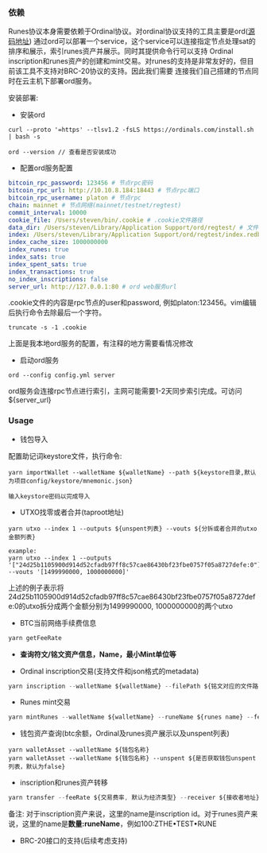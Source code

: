 ### 依赖

Runes协议本身需要依赖于Ordinal协议。对ordinal协议支持的工具主要是ord([源码地址](https://github.com/ordinals/ord))
通过ord可以部署一个service，这个service可以连接指定节点处理sat的排序和展示，索引runes资产并展示。同时其提供命令行可以支持
Ordinal inscription和runes资产的创建和mint交易。对runes的支持是非常友好的，但目前该工具不支持对BRC-20协议的支持。因此我们需要
连接我们自己搭建的节点同时在云主机下部署ord服务。

安装部署:

+ 安装ord

```shell
curl --proto '=https' --tlsv1.2 -fsLS https://ordinals.com/install.sh | bash -s

ord --version // 查看是否安装成功
```

+ 配置ord服务配置

```yaml
bitcoin_rpc_password: 123456 # 节点rpc密码
bitcoin_rpc_url: http://10.10.8.184:18443 # 节点rpc端口
bitcoin_rpc_username: platon # 节点rpc
chain: mainnet # 节点网络(mainnet/testnet/regtest)
commit_interval: 10000
cookie_file: /Users/steven/bin/.cookie # .cookie文件路径
data_dir: /Users/steven/Library/Application Support/ord/regtest/ # 文件路径
index: /Users/steven/Library/Application Support/ord/regtest/index.redb # 索引文件路径
index_cache_size: 1000000000
index_runes: true
index_sats: true
index_spent_sats: true
index_transactions: true
no_index_inscriptions: false
server_url: http://127.0.0.1:80 # ord web服务url
```

.cookie文件的内容是rpc节点的user和password, 例如platon:123456。vim编辑后执行命令去除最后一个字符。

```shell
truncate -s -1 .cookie
```

上面是我本地ord服务的配置，有注释的地方需要看情况修改

+ 启动ord服务

```shell
ord --config config.yml server
```

ord服务会连接rpc节点进行索引，主网可能需要1-2天同步索引完成。可访问${server_url}

### Usage
+ 钱包导入

配置助记词keystore文件，执行命令:
```shell
yarn importWallet --walletName ${walletName} --path ${keystore目录,默认为项目config/keystore/mnemonic.json}

输入keystore密码以完成导入
```

+ UTXO找零或者合并(taproot地址)

```shell
yarn utxo --index 1 --outputs ${unspent列表} --vouts ${分拆或者合并的utxo金额列表}

example:
yarn utxo --index 1 --outputs '["24d25b1105900d914d52cfadb97ff8c57cae86430bf23fbe0757f05a8727defe:0"]' --vouts '[1499990000, 1000000000]'
```
上述的例子表示将24d25b1105900d914d52cfadb97ff8c57cae86430bf23fbe0757f05a8727defe:0的utxo拆分成两个金额分别为1499990000, 1000000000的两个utxo


+ BTC当前网络手续费信息

```javascript
yarn getFeeRate
```

+ **查询符文/铭文资产信息，Name，最小Mint单位等**


+ Ordinal inscription交易(支持文件和json格式的metadata)

```javascript
yarn inscription --walletName ${walletName} --filePath ${铭文对应的文件路径} --feeRate ${交易费率, 默认为halfHour类型} --receiver ${接收者地址}
```

+ Runes mint交易

```javascript
yarn mintRunes --walletName ${walletName} --runeName ${runes name} --feeRate ${交易费率, 默认为最快类型} --number ${mint个数，默认为1} --receiver ${接收者地址}
```

+ 钱包资产查询(btc余额，Ordinal及runes资产展示以及unspent列表)

```shell
yarn walletAsset --walletName ${钱包名称}
yarn walletAsset --walletName ${钱包名称} --unspent ${是否获取钱包unspent列表，默认为false}
```

+ inscription和runes资产转移

```javascript
yarn transfer --feeRate ${交易费率, 默认为经济类型} --receiver ${接收者地址} --name ${资产名称}
```
备注: 对于inscription资产来说，这里的name是inscription id。对于runes资产来说，这里的name是**数量:runeName**，例如100:ZTHE•TEST•RUNE

+ BRC-20接口的支持(后续考虑支持)
